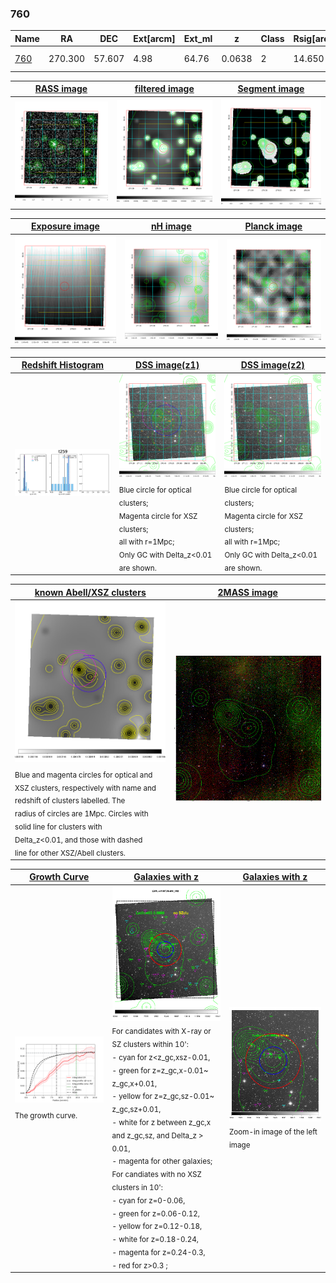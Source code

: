 <div STYLE="page-break-after: always;"></div>

### 760

|Name          |RA          |DEC      | Ext[arcm] | Ext_ml | z    | Class| Rsig[arcmin] | CRsig[c/s] | CR500[c/s] | R500[Mpc] |L500[erg/s]|F500[erg/s/cm^2]| M500[Msun]|Tx[keV]|beta|GC(XSZ,Delta_z<0.01)| GC(OPT,Delta_z<0.01)|GC|alias|
|--------------|------------|------------|---|---|-----------|--------|------|------|----|----|----|----|----|----|----|----|----|----|---|
|[760](script/760.md)     | 270.300       | 57.607       | 4.98    | 64.76   | 0.0638 | 2   | 14.650 |0.108 |0.101 |0.653 |1.663e+43 |1.694e-12 |8.424e+13 |1.964 |0.888 |L03, |A, |L03, A, |t259|

|[RASS image](../image/760/760_img.pdf)|[filtered image](../image/760/760_fil.pdf)|[Segment image](../image/760/760_seg.pdf)|
|-------------------|--------------------|-------------------|
| <img src="../image/760/760_img.png" width="300">  | <img src="../image/760/760_fil.png" width="300">   | <img src="../image/760/760_seg.png" width="300">  |

|[Exposure image](../image/760/760_mex.pdf)| [nH image](../image/760/760_nh.pdf)| [Planck image](../image/760/760_p.pdf)|
|-------------------|--------------------|-------------------|
|<img src="../image/760/760_mex.png" width="300">   | <img src="../image/760/760_nh.png" width="300">    | <img src="../image/760/760_p.png" width="300"> |

|[Redshift Histogram](../image/760/760_zg.pdf) | [DSS image(z1)](../image/760/760_dss_z1.pdf)      |  [DSS image(z2)](../image/760/760_dss_z2.pdf)    |
|-------------------|--------------------|-------------------|
|<img src="../image/760/760_zg.png" width="300"> |<img src="../image/760/760_dss_z1.png" width="300"> <sub><br>Blue circle for optical clusters; <br>Magenta circle for XSZ clusters; <br>all with r=1Mpc; <br>Only GC with Delta_z<0.01 are shown. </sub>| <img src="../image/760/760_dss_z2.png" width="300"><sub><br>Blue circle for optical clusters; <br>Magenta circle for XSZ clusters; <br>all with r=1Mpc; <br>Only GC with Delta_z<0.01 are shown. </sub> |

|[known Abell/XSZ clusters](../image/760/760_m.pdf) | [2MASS image](../image/760/760_2mass.pdf)      |
|-------------------|-------------------|
|<img src=../image/760/760_m.png width="300"> <sub><br>Blue and magenta circles for optical and <br>XSZ clusters, respectively with name and <br>redshift of clusters labelled. The <br>radius of circles are 1Mpc. Circles with <br>solid line for clusters with <br>Delta_z<0.01, and those with dashed <br>line for other XSZ/Abell clusters.        </sub>|<img src="../image/760/760_2mass.png" width="300">  |

|[Growth Curve](../image/760/760_gca_all.png) |[Galaxies with z](../image/760/760_opt_ned.pdf) |[Galaxies with z](../image/760/760_opt_ned_zoom.pdf) |
|-------------------|-------------------|-------------------|
| <img src="../image/760/760_gca_all.png" width="300"> <sub><br>The growth curve.</sub>| <img src=../image/760/760_opt_ned.png width="300"> <br><sub> For candidates with X-ray or SZ clusters within 10': <br> - cyan for z<z_gc,xsz-0.01, <br> - green for z=z_gc,x-0.01~ z_gc,x+0.01, <br> - yellow for z=z_gc,sz-0.01~ z_gc,sz+0.01, <br> - white for z between z_gc,x and z_gc,sz, and Delta_z > 0.01, <br> - magenta for other galaxies; <br>For candiates with no XSZ clusters in 10': <br> - cyan for z=0-0.06, <br> - green for z=0.06-0.12, <br> - yellow for z=0.12-0.18, <br> - white for z=0.18-0.24, <br> - magenta for z=0.24-0.3, <br> - red for z>0.3 ;  </sub>|<img src=../image/760/760_opt_ned_zoom.png width="300">  <br><sub> Zoom-in image of the left image</sub>|




